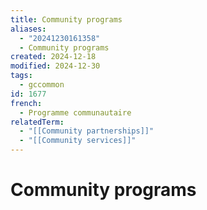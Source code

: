```yaml
---
title: Community programs
aliases:
  - "20241230161358"
  - Community programs
created: 2024-12-18
modified: 2024-12-30
tags:
  - gccommon
id: 1677
french:
  - Programme communautaire
relatedTerm:
  - "[[Community partnerships]]"
  - "[[Community services]]"
---
```

# Community programs
